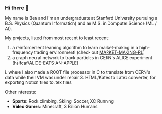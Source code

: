 ### Hi there 👋

My name is Ben and I'm an undergraduate at Stanford University pursuing a B.S. Physics (Quantum Information) and an M.S. in Computer Science (ML / AI).

My projects, listed from most recent to least recent:
1. a reinforcement learning algorithm to learn market-making in a high-frequency trading environment! (check out [MARKET-MAKING-RL]([url](https://github.com/picklenchips/MARKET-MAKING-RL)))
2. a graph neural network to track particles in CERN's ALICE experiment ([halfcaf/ALICE-EATS-AN-APPLE]([url](https://github.com/halfcaf12/ALICE-EATS-AN-APPLE/tree/main)))

  i. where I also made a ROOT file processor in C to translate from CERN's data while their VM was under repair
3. HTML/Katex to Latex converter, for exporting Notion files to .tex files

Other interests:
- **Sports**: Rock climbing, Skiing, Soccer, XC Running
- **Video Games**: Minecraft, 3 Billion Humans
<!--
**picklenchips/picklenchips** is a ✨ _special_ ✨ repository because its `README.md` (this file) appears on your GitHub profile.

Here are some ideas to get you started:

- 🔭 I’m currently working on ...
- 🌱 I’m currently learning ...
- 👯 I’m looking to collaborate on ...
- 🤔 I’m looking for help with ...
- 💬 Ask me about ...
- 📫 How to reach me: ...
- 😄 Pronouns: ...
- ⚡ Fun fact: ...
-->
